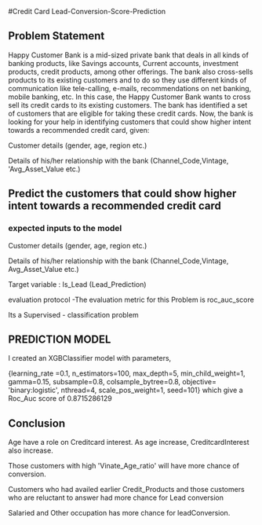 #Credit Card Lead-Conversion-Score-Prediction

## Problem Statement

Happy Customer Bank is a mid-sized private bank that deals in all kinds of banking products, like Savings accounts, Current accounts, investment products, credit products, among other offerings. The bank also cross-sells products to its existing customers and to do so they use different kinds of communication like tele-calling, e-mails, recommendations on net banking, mobile banking, etc. In this case, the Happy Customer Bank wants to cross sell its credit cards to its existing customers. The bank has identified a set of customers that are eligible for taking these credit cards.
Now, the bank is looking for your help in identifying customers that could show higher intent towards a recommended credit card, given:

Customer details (gender, age, region etc.) 

Details of his/her relationship with the bank (Channel_Code,Vintage, 'Avg_Asset_Value etc.)

## Predict the customers that could show higher intent towards a recommended credit card

### expected inputs to the model

Customer details (gender, age, region etc.)

Details of his/her relationship with the bank (Channel_Code,Vintage, Avg_Asset_Value etc.)

Target variable : Is_Lead (Lead_Prediction)

evaluation protocol -The evaluation metric for this Problem is roc_auc_score

Its a Supervised - classification problem

## PREDICTION MODEL
I created an XGBClassifier model with parameters, 

{learning_rate =0.1,
 n_estimators=100,
 max_depth=5,
 min_child_weight=1,
 gamma=0.15,
 subsample=0.8,
 colsample_bytree=0.8,
 objective= 'binary:logistic',
 nthread=4,
 scale_pos_weight=1,
 seed=101} which give a Roc_Auc score of 0.8715286129

## Conclusion
Age have a role on Creditcard interest.
As age increase, CreditcardInterest also increase.

Those customers with high 'Vinate_Age_ratio' will have more chance of conversion.

Customers who had availed earlier Credit_Products and those customers who are reluctant to answer had more chance for Lead conversion

Salaried and Other occupation has more chance for leadConversion.

